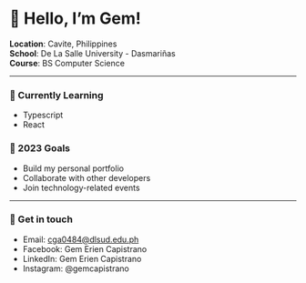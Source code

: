 # 👋 Hello, I’m Gem!
**Location**: Cavite, Philippines <br>
**School**: De La Salle University - Dasmariñas <br>
**Course**: BS Computer Science

---

### 🌱 Currently Learning

- Typescript
- React 

### 🥅 2023 Goals

- Build my personal portfolio
- Collaborate with other developers
- Join technology-related events

---

### 📲 Get in touch

- Email: cga0484@dlsud.edu.ph
- Facebook: Gem Erien Capistrano
- LinkedIn: Gem Erien Capistrano
- Instagram: @gemcapistrano
